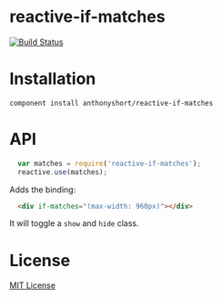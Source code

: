 # reactive-if-matches

[![Build Status](https://secure.travis-ci.org/anthonyshort/reactive-if-matches.png?branch=master)](https://travis-ci.org/anthonyshort/reactive-if-matches)

# Installation

    component install anthonyshort/reactive-if-matches

# API

```js
  var matches = require('reactive-if-matches');
  reactive.use(matches);
```

Adds the binding:

```html
  <div if-matches="(max-width: 960px)"></div>
```

It will toggle a `show` and `hide` class.

# License

[MIT License](http://en.wikipedia.org/wiki/MIT_License)